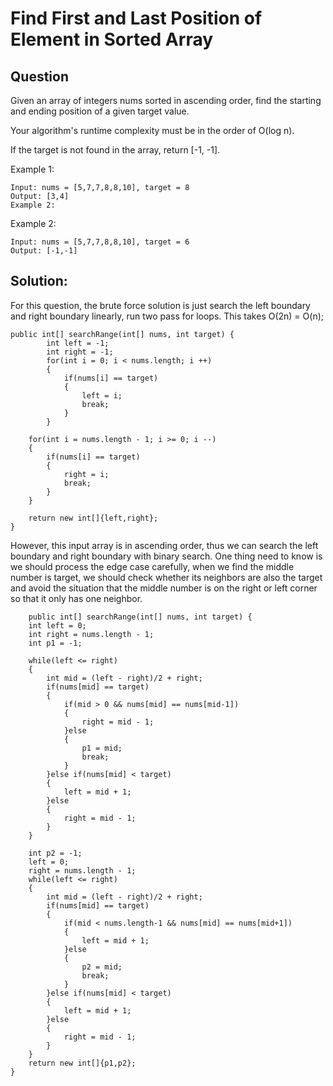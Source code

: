 # Find First and Last Position of Element in Sorted Array

## Question  

Given an array of integers nums sorted in ascending order, find the starting and ending position of a given target value.  

Your algorithm's runtime complexity must be in the order of O(log n).  

If the target is not found in the array, return [-1, -1].  

Example 1:  

	Input: nums = [5,7,7,8,8,10], target = 8
	Output: [3,4]
	Example 2:
Example 2:  

	Input: nums = [5,7,7,8,8,10], target = 6
	Output: [-1,-1]

## Solution:

For this question, the brute force solution is just search the left boundary and right boundary linearly, run two pass for loops. This takes O(2n) = O(n);

  
	public int[] searchRange(int[] nums, int target) {
	        int left = -1;
	        int right = -1;
	        for(int i = 0; i < nums.length; i ++)
	        {
	            if(nums[i] == target)
	            {
	                left = i;
	                break;
	            }
	        }
	        
        for(int i = nums.length - 1; i >= 0; i --)
        {
            if(nums[i] == target)
            {
                right = i;
                break;
            }
        }
        
        return new int[]{left,right};
    }

However, this input array is in ascending order, thus we can search the left boundary and right boundary with binary search. One thing need to know is we should process the edge case carefully, when we find the middle number is target, we should check whether its neighbors are also the target and avoid the situation that the middle number is on the right or left corner so that it only has one neighbor.   

		public int[] searchRange(int[] nums, int target) {
        int left = 0;
        int right = nums.length - 1;
        int p1 = -1;
        
        while(left <= right)
        {
            int mid = (left - right)/2 + right;
            if(nums[mid] == target)
            {
                if(mid > 0 && nums[mid] == nums[mid-1])
                {
                    right = mid - 1;
                }else 
                {
                    p1 = mid;
                    break;
                }
            }else if(nums[mid] < target)
            {
                left = mid + 1;
            }else 
            {
                right = mid - 1;
            }
        }
        
        int p2 = -1;
        left = 0;
        right = nums.length - 1;
        while(left <= right)
        {
            int mid = (left - right)/2 + right;
            if(nums[mid] == target)
            {
                if(mid < nums.length-1 && nums[mid] == nums[mid+1])
                {
                    left = mid + 1;
                }else 
                {
                    p2 = mid;
                    break;
                }
            }else if(nums[mid] < target)
            {
                left = mid + 1;
            }else 
            {
                right = mid - 1;
            }
        }
        return new int[]{p1,p2};
    }




